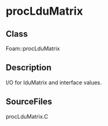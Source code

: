 # procLduMatrix 
## Class
Foam::procLduMatrix

## Description
I/O for lduMatrix and interface values.

## SourceFiles
procLduMatrix.C

